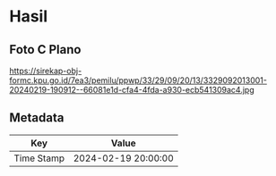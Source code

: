 # Hasil

## Foto C Plano

https://sirekap-obj-formc.kpu.go.id/7ea3/pemilu/ppwp/33/29/09/20/13/3329092013001-20240219-190912--66081e1d-cfa4-4fda-a930-ecb541309ac4.jpg


## Metadata

| Key        | Value               |
| ---------- | ------------------- |
| Time Stamp | 2024-02-19 20:00:00 |



